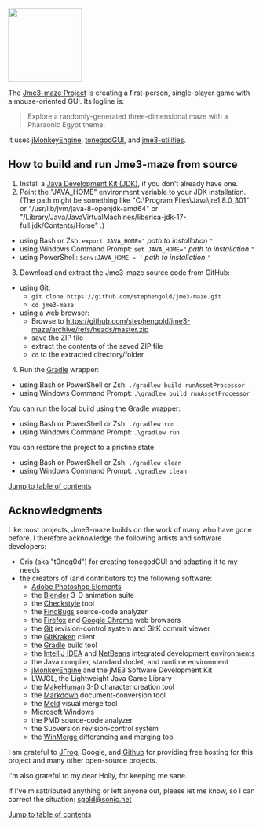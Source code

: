 <img height="150" src="https://i.imgur.com/MzrLrNm.png">

The [Jme3-maze Project][jme3maze] is creating a first-person, single-player game
with a mouse-oriented GUI.  Its logline is:
<blockquote>
Explore a randomly-generated three-dimensional maze with a Pharaonic Egypt theme.
</blockquote>

It uses [jMonkeyEngine][jme], [tonegodGUI], and [jme3-utilities][utilities].


## How to build and run Jme3-maze from source

1. Install a [Java Development Kit (JDK)][adoptium],
   if you don't already have one.
2. Point the "JAVA_HOME" environment variable to your JDK installation.
   (The path might be something like "C:\Program Files\Java\jre1.8.0_301"
   or "/usr/lib/jvm/java-8-openjdk-amd64" or
   "/Library/Java/JavaVirtualMachines/liberica-jdk-17-full.jdk/Contents/Home" .)
  + using Bash or Zsh: `export JAVA_HOME="` *path to installation* `"`
  + using Windows Command Prompt: `set JAVA_HOME="` *path to installation* `"`
  + using PowerShell: `$env:JAVA_HOME = '` *path to installation* `'`
3. Download and extract the Jme3-maze source code from GitHub:
  + using [Git]:
    + `git clone https://github.com/stephengold/jme3-maze.git`
    + `cd jme3-maze`
  + using a web browser:
    + Browse to https://github.com/stephengold/jme3-maze/archive/refs/heads/master.zip
    + save the ZIP file
    + extract the contents of the saved ZIP file
    + `cd` to the extracted directory/folder
4. Run the [Gradle] wrapper:
  + using Bash or PowerShell or Zsh: `./gradlew build runAssetProcessor`
  + using Windows Command Prompt: `.\gradlew build runAssetProcessor`

You can run the local build using the Gradle wrapper:
+ using Bash or PowerShell or Zsh: `./gradlew run`
+ using Windows Command Prompt: `.\gradlew run`

You can restore the project to a pristine state:
+ using Bash or PowerShell or Zsh: `./gradlew clean`
+ using Windows Command Prompt: `.\gradlew clean`

[Jump to table of contents](#toc)


## Acknowledgments

Like most projects, Jme3-maze builds on the work of many who
have gone before.  I therefore acknowledge the following
artists and software developers:

+ Cris (aka "t0neg0d") for creating tonegodGUI and adapting it to my needs
+ the creators of (and contributors to) the following software:
    + [Adobe Photoshop Elements][elements]
    + the [Blender] 3-D animation suite
    + the [Checkstyle] tool
    + the [FindBugs] source-code analyzer
    + the [Firefox] and [Google Chrome][chrome] web browsers
    + the [Git] revision-control system and GitK commit viewer
    + the [GitKraken] client
    + the [Gradle] build tool
    + the [IntelliJ IDEA][idea] and [NetBeans] integrated development environments
    + the Java compiler, standard doclet, and runtime environment
    + [jMonkeyEngine][jme] and the jME3 Software Development Kit
    + LWJGL, the Lightweight Java Game Library
    + the [MakeHuman] 3-D character creation tool
    + the [Markdown] document-conversion tool
    + the [Meld] visual merge tool
    + Microsoft Windows
    + the PMD source-code analyzer
    + the Subversion revision-control system
    + the [WinMerge] differencing and merging tool

I am grateful to [JFrog], Google, and [Github]
for providing free hosting for this project
and many other open-source projects.

I'm also grateful to my dear Holly, for keeping me sane.

If I've misattributed anything or left anyone out, please let me know, so I can
correct the situation: sgold@sonic.net

[Jump to table of contents](#toc)


[adoptium]: https://adoptium.net/releases.html "Adoptium Project"
[blender]: https://docs.blender.org "Blender Project"
[checkstyle]: https://checkstyle.org "Checkstyle"
[chrome]: https://www.google.com/chrome "Chrome"
[elements]: https://www.adobe.com/products/photoshop-elements.html "Photoshop Elements"
[findbugs]: https://findbugs.sourceforge.net "FindBugs Project"
[firefox]: https://www.mozilla.org/en-US/firefox "Firefox"
[git]: https://git-scm.com "Git"
[github]: https://github.com "GitHub"
[gitkraken]: https://www.gitkraken.com "GitKraken client"
[gradle]: https://gradle.org "Gradle Project"
[idea]: https://www.jetbrains.com/idea/ "IntelliJ IDEA"
[jfrog]: https://www.jfrog.com "JFrog"
[jme]: https://jmonkeyengine.org "jMonkeyEngine Project"
[jme3maze]: https://github.com/stephengold/jme3-maze "Jme3-maze Project"
[makehuman]: http://www.makehumancommunity.org/ "MakeHuman Community"
[markdown]: https://daringfireball.net/projects/markdown "Markdown Project"
[meld]: https://meldmerge.org "Meld merge tool"
[netbeans]: https://netbeans.org "NetBeans Project"
[tonegodgui]: https://github.com/stephengold/tonegodgui "TonegodGUI Project"
[utilities]: https://github.com/stephengold/jme3-utilities "jME3 Utilities Project"
[winmerge]: https://winmerge.org "WinMerge Project"
